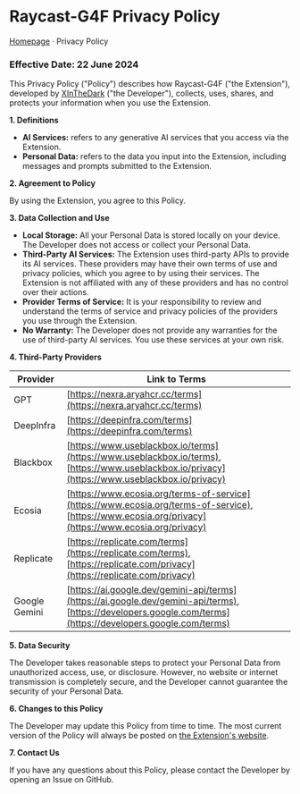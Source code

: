 # Raycast-G4F Privacy Policy

[Homepage](README.md) · Privacy Policy

### Effective Date: 22 June 2024

This Privacy Policy ("Policy") describes how Raycast-G4F ("the Extension"), developed by [XInTheDark](https://github.com/XInTheDark/) ("the Developer"), collects, uses, shares, and protects your information when you use the Extension.

**1. Definitions**

* **AI Services:** refers to any generative AI services that you access via the Extension.
* **Personal Data:** refers to the data you input into the Extension, including messages and prompts submitted to the Extension.

**2. Agreement to Policy**

By using the Extension, you agree to this Policy.

**3. Data Collection and Use**

* **Local Storage:** All your Personal Data is stored locally on your device. The Developer does not access or collect your Personal Data.
* **Third-Party AI Services:** The Extension uses third-party APIs to provide its AI services. These providers may have their own terms of use and privacy policies, which you agree to by using their services. The Extension is not affiliated with any of these providers and has no control over their actions.
* **Provider Terms of Service:** It is your responsibility to review and understand the terms of service and privacy policies of the providers you use through the Extension.
* **No Warranty:** The Developer does not provide any warranties for the use of third-party AI services. You use these services at your own risk.

**4. Third-Party Providers**

| Provider      | Link to Terms                                                                                                                                                |
|---------------|--------------------------------------------------------------------------------------------------------------------------------------------------------------|
| GPT           | [https://nexra.aryahcr.cc/terms](https://nexra.aryahcr.cc/terms)                                                                                             |
| DeepInfra     | [https://deepinfra.com/terms](https://deepinfra.com/terms)                                                                                                   |
| Blackbox      | [https://www.useblackbox.io/terms](https://www.useblackbox.io/terms), [https://www.useblackbox.io/privacy](https://www.useblackbox.io/privacy)               |
| Ecosia        | [https://www.ecosia.org/terms-of-service](https://www.ecosia.org/terms-of-service), [https://www.ecosia.org/privacy](https://www.ecosia.org/privacy)         |
| Replicate     | [https://replicate.com/terms](https://replicate.com/terms), [https://replicate.com/privacy](https://replicate.com/privacy)                                   |
| Google Gemini | [https://ai.google.dev/gemini-api/terms](https://ai.google.dev/gemini-api/terms), [https://developers.google.com/terms](https://developers.google.com/terms) |

**5. Data Security**

The Developer takes reasonable steps to protect your Personal Data from unauthorized access, use, or disclosure. However, no website or internet transmission is completely secure, and the Developer cannot guarantee the security of your Personal Data.

**6. Changes to this Policy**

The Developer may update this Policy from time to time. The most current version of the Policy will always be posted on [the Extension's website](https://github.com/xInTheDark/raycast-g4f/).

**7. Contact Us**

If you have any questions about this Policy, please contact the Developer by opening an Issue on GitHub.
